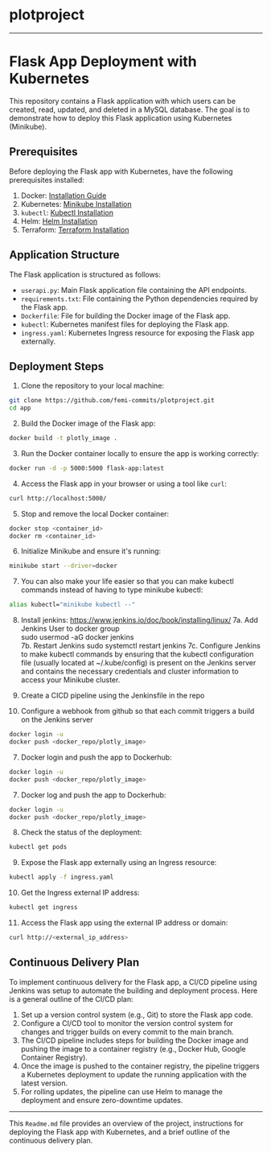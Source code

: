 # plotproject

---

# Flask App Deployment with Kubernetes

This repository contains a Flask application with which users can be created, read, updated, and deleted in a MySQL database. The goal is to demonstrate how to deploy this Flask application using Kubernetes (Minikube).

## Prerequisites

Before deploying the Flask app with Kubernetes, have the following prerequisites installed:

1. Docker: [Installation Guide](https://docs.docker.com/get-docker/)
2. Kubernetes: [Minikube Installation](https://minikube.sigs.k8s.io/docs/start/)
3. `kubectl`: [Kubectl Installation](https://kubernetes.io/docs/tasks/tools/install-kubectl/)
4. Helm: [Helm Installation](https://helm.sh/docs/intro/install/)
5. Terraform: [Terraform Installation](https://developer.hashicorp.com/terraform/tutorials/aws-get-started/install-cli)

## Application Structure

The Flask application is structured as follows:

- `userapi.py`: Main Flask application file containing the API endpoints.
- `requirements.txt`: File containing the Python dependencies required by the Flask app.
- `Dockerfile`: File for building the Docker image of the Flask app.
- `kubectl`: Kubernetes manifest files for deploying the Flask app.
- `ingress.yaml`: Kubernetes Ingress resource for exposing the Flask app externally.

## Deployment Steps

1. Clone the repository to your local machine:

```bash
git clone https://github.com/femi-commits/plotproject.git
cd app
```

2. Build the Docker image of the Flask app:

```bash
docker build -t plotly_image .
```

3. Run the Docker container locally to ensure the app is working correctly:

```bash
docker run -d -p 5000:5000 flask-app:latest
```

4. Access the Flask app in your browser or using a tool like `curl`:

```bash
curl http://localhost:5000/
```

5. Stop and remove the local Docker container:

```bash
docker stop <container_id>
docker rm <container_id>
```

6. Initialize Minikube and ensure it's running:

```bash
minikube start --driver=docker
```

7. You can also make your life easier so that you can make kubectl commands instead of having to type minikube kubectl:

```bash
alias kubectl="minikube kubectl --"
```

8. Install jenkins:
   https://www.jenkins.io/doc/book/installing/linux/
   7a. Add Jenkins User to docker group  
       sudo usermod -aG docker jenkins  
   7b. Restart Jenkins
        sudo systemctl restart jenkins
   7c. Configure Jenkins to make kubectl commands by ensuring that the kubectl configuration file (usually located at ~/.kube/config) is present on the Jenkins server and contains the        necessary credentials and cluster information to access your Minikube cluster.

9.  Create a CICD pipeline using the Jenkinsfile in the repo

10.  Configure a webhook from github so that each commit triggers a build on the Jenkins server
       

```bash
docker login -u
docker push <docker_repo/plotly_image>
```

7. Docker login and push the app to Dockerhub:

```bash
docker login -u
docker push <docker_repo/plotly_image>
```

7. Docker log and push the app to Dockerhub:

```bash
docker login -u
docker push <docker_repo/plotly_image>
```

8. Check the status of the deployment:

```bash
kubectl get pods
```

9. Expose the Flask app externally using an Ingress resource:

```bash
kubectl apply -f ingress.yaml
```

10. Get the Ingress external IP address:

```bash
kubectl get ingress
```

11. Access the Flask app using the external IP address or domain:

```bash
curl http://<external_ip_address>
```

## Continuous Delivery Plan

To implement continuous delivery for the Flask app, a CI/CD pipeline using Jenkins was setup to automate the building and deployment process. Here is a general outline of the CI/CD plan:

1. Set up a version control system (e.g., Git) to store the Flask app code.
2. Configure a CI/CD tool to monitor the version control system for changes and trigger builds on every commit to the main branch.
3. The CI/CD pipeline includes steps for building the Docker image and pushing the image to a container registry (e.g., Docker Hub, Google Container Registry).
4. Once the image is pushed to the container registry, the pipeline triggers a Kubernetes deployment to update the running application with the latest version.
5. For rolling updates, the pipeline can use Helm to manage the deployment and ensure zero-downtime updates.





---


This `Readme.md` file provides an overview of the project, instructions for deploying the Flask app with Kubernetes, and a brief outline of the continuous delivery plan. 

